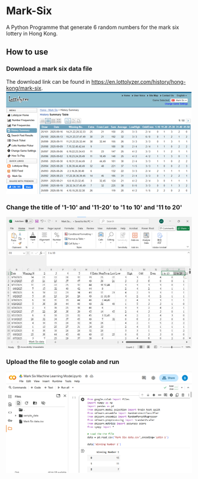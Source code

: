 # Mark-Six
A Python Programme that generate 6 random numbers for the mark six lottery in Hong Kong.

## How to use
### Download a mark six data file
The download link can be found in https://en.lottolyzer.com/history/hong-kong/mark-six.
<img src="/images/Mark Six ML Figure 1.png" alt="Alt Text" width="800px">

### Change the title of '1-10' and '11-20' to '1 to 10' and '11 to 20'
<img src="/images/Mark Six ML Figure 2.png" alt="Alt Text" width="800px">

### Upload the file to google colab and run
<img src="/images/Mark Six ML Figure 3.png" alt="Alt Text" width="800px">

